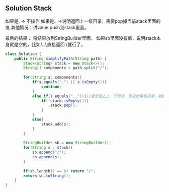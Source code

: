 ## Solution Stack
如果是. => 不操作
如果是.. =>说明返回上一级目录，需要pop掉当前stack里面的值
其他情况：讲value push到stack里面。

最后的结果：
将结果放到StringBuilder里面。
如果sb里面没有值，说明stack本身就是空的，比如/../,直接返回 /就行了。

```java
class Solution {
    public String simplifyPath(String path) {
        Stack<String> stack = new Stack<>();
        String[] components = path.split("/");
        
        for(String s: components){
            if(s.equals(".") || s.isEmpty()){
                continue;
            }
            else if(s.equals("..")){//意思是去上一个目录，所以如果有目录，就要把当前的目录给pop出来
                if(!stack.isEmpty()){
                    stack.pop();
                }
            }
            else{
                stack.add(s);
            }
        }
        
        StringBuilder sb = new StringBuilder();
        for(String s : stack){
            sb.append("/");
            sb.append(s);
        }
        
        if(sb.length() == 0) return "/";
        return sb.toString();
    }
}

```
